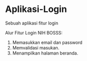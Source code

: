 # Aplikasi-Login
Sebuah aplikasi fitur login


Alur Fitur Login NIH BOSSS:
1. Memasukkan email dan password
2. Memvalidasi masukan.
3. Menampilkan halaman beranda.

